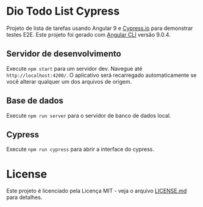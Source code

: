 # Dio Todo List Cypress

Projeto de lista de tarefas usando Angular 9 e [Cypress.io](https://cypress.io) para demonstrar testes E2E. Este projeto foi gerado com [Angular CLI](https://github.com/angular/angular-cli) versão 9.0.4.

## Servidor de desenvolvimento

Execute `npm start` para um servidor dev. Navegue até `http://localhost:4200/`. O aplicativo será recarregado automaticamente se você alterar qualquer um dos arquivos de origem.

## Base de dados

Execute `npm run server` para o servidor de banco de dados local.

## Cypress

Execute `npm run cypress` para abrir a interface do cypress.

# License

Este projeto é licenciado pela Licença MIT - veja o arquivo [LICENSE.md](LICENSE.md) para detalhes.
